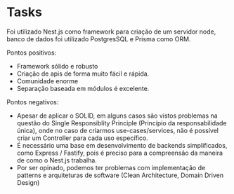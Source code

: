 # Tasks

Foi utilizado Nest.js como framework para criação de um servidor node, banco de dados foi utilizado PostgresSQL e Prisma como ORM.

Pontos positivos:

- Framework sólido e robusto
- Criação de apis de forma muito fácil e rápida.
- Comunidade enorme
- Separação baseada em módulos é excelente.

Pontos negativos:

- Apesar de aplicar o SOLID, em alguns casos são vistos problemas na questão do Single Responsiblity Principle (Princípio da responsabilidade única), onde no caso
  de criarmos use-cases/services, não é possível criar um Controller para cada uso específico.
- É necessário uma base em desenvolvimento de backends simplificados, como Express / Fastify, pois é preciso para a compreensão da maneira de como o Nest.js trabalha.
- Por ser opinado, podemos ter problemas com implementação de patterns e arquiteturas de software (Clean Architecture, Domain Driven Design)
